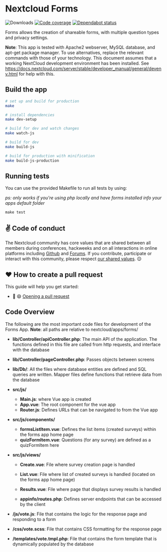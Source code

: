 # Nextcloud Forms
![Downloads](https://img.shields.io/github/downloads/nextcloud/forms/total.svg?style=flat-square)
[![Code coverage](https://img.shields.io/codecov/c/github/nextcloud/forms.svg?style=flat-square)](https://codecov.io/gh/nextcloud/forms/)
[![Dependabot status](https://img.shields.io/badge/Dependabot-enabled-brightgreen.svg?longCache=true&style=flat-square&logo=dependabot)](https://dependabot.com)

Forms allows the creation of shareable forms, with multiple question types and privacy settings.


**Note**: This app is tested with Apache2 webserver, MySQL database, and apt-get package manager. To use alternatives, replace the relevant commands with those of your technology. This document assumes that a working
NextCloud development environment has been installed. See https://docs.nextcloud.com/server/stable/developer_manual/general/devenv.html for help with this.

## Build the app

``` bash
# set up and build for production
make

# install dependencies
make dev-setup

# build for dev and watch changes
make watch-js

# build for dev
make build-js

# build for production with minification
make build-js-production

```
## Running tests
You can use the provided Makefile to run all tests by using:

_ps: only works if you're using php locally and have forms installed info your apps default folder_

```
make test
```

## :v: Code of conduct

The Nextcloud community has core values that are shared between all members during conferences,
hackweeks and on all interactions in online platforms including [Github](https://github.com/nextcloud) and [Forums](https://help.nextcloud.com).
If you contribute, participate or interact with this community, please respect [our shared values](https://nextcloud.com/code-of-conduct/). :relieved:

## :heart: How to create a pull request

This guide will help you get started: 
- :dancer: :smile: [Opening a pull request](https://opensource.guide/how-to-contribute/#opening-a-pull-request) 

## Code Overview
The following are the most important code files for development of the Forms App.
**Note**: all paths are relative to nextcloud/apps/forms/

-	**lib/Controller/apiController.php**: The main API of the application. The functions defined in this file are called from http requests, and interface with the database

-	**lib/Controller/pageController.php**: Passes objects between screens

-	**lib/Db/**: All the files where database entities are defined and SQL queries are written. Mapper files define functions that retrieve data from the database

-	**src/js/**
	- **Main.js**: where Vue app is created
    - **App.vue**: The root component for the vue app
    - **Router.js**: Defines URLs that can be navigated to from the Vue app

-	**src/js/components/**
    - **formsListItem.vue**: Defines the list items (created surveys) within the forms app home page
    - **quizFormItem.vue**: Questions (for any survey) are defined as a quizFormItem here

-	**src/js/views/**
    -	**Create.vue**: File where survey creation page is handled

    -	**List.vue**: File where list of created surveys is handled (located on the forms app home page)
    -	**Results.vue**: File where page that displays survey results is handled

    -	**appinfo/routes.php**: Defines server endpoints that can be accessed by the client

- **/js/vote.js**: File that contains the logic for the response page and responding to a form

- **/css/vote.scss**: File that contains CSS formatting for the response page

- **/templates/vote.tmpl.php**: File that contains the form template that is dynamically populated by the database

